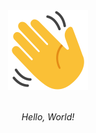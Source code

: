 <div align="center">
    <img src="https://raw.githubusercontent.com/colton-padden/hello-world/master/wave.svg" alt="Wave Emoji" height="128" />
    <br>
    <br>
    <p>
        <i>Hello, World!</i>
    </p>
</div>
